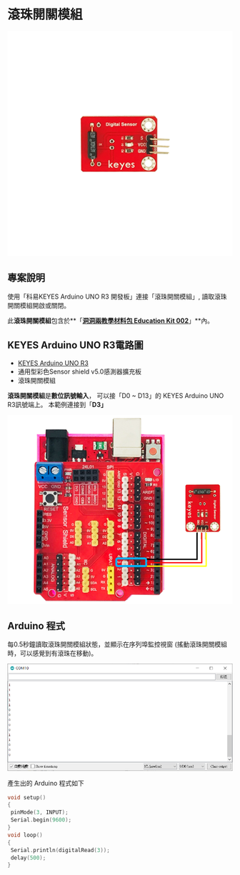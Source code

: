 # 滾珠開關模組

![](../../.gitbook/assets/0%20%284%29.png)

## 專案說明

使用「科易KEYES Arduino UNO R3 開發板」連接「滾珠開關模組」, 讀取滾珠開關模組開啟或關閉。

此**滾珠開關模組**包含於**「**[洞洞兩教學材料包 Education Kit 002](https://www.robotkingdom.com.tw/product/rk-education-kit-002/)**」**內。

## KEYES Arduino UNO R3電路圖

* [KEYES Arduino UNO R3](https://www.robotkingdom.com.tw/product/keyes-uno-r3/)
* 通用型彩色Sensor shield v5.0感測器擴充板
* 滾珠開關模組

**滾珠開關模組**是**數位訊號輸入**， 可以接「D0 ~ D13」的 KEYES Arduino UNO R3訊號端上。 本範例連接到「**D3」**

![](../../.gitbook/assets/0%20%2819%29%20%282%29%20%282%29%20%281%29.png)

## Arduino 程式

每0.5秒鐘讀取滾珠開關模組狀態，並顯示在序列埠監控視窗 \(搖動滾珠開關模組時，可以感覺到有滾珠在移動\)。

![](../../.gitbook/assets/2%20%2815%29.png)

產生出的 Arduino 程式如下

```c
void setup()
{
 pinMode(3, INPUT);
 Serial.begin(9600);
}
void loop()
{
 Serial.println(digitalRead(3));
 delay(500);
}
```

